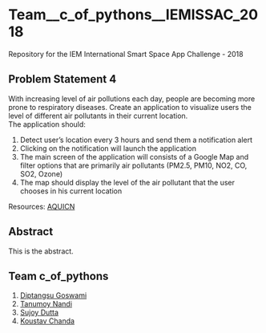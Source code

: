 # Team__c_of_pythons__IEMISSAC_2018
Repository for the IEM International Smart Space App Challenge - 2018

## Problem Statement 4
With increasing level of air pollutions each day, people are becoming more prone to respiratory diseases. Create an application to visualize users the level of different air pollutants in their current location.  
The application should:  
1) Detect user’s location every 3 hours and send them a notification alert  
2) Clicking on the notification will launch the application  
3) The main screen of the application will consists of a Google Map and filter options that are primarily air pollutants (PM2.5, PM10, NO2, CO, SO2, Ozone)  
4) The map should display the level of the air pollutant that the user chooses in his current location  

Resources: [AQUICN](https://aqicn.org/api/)

## Abstract
This is the abstract.

## Team c_of_pythons
1. [Diptangsu Goswami](https://github.com/diptangsu)
2. [Tanumoy Nandi](https://github.com/tmoynandy)
3. [Sujoy Dutta](https://github.com/Sujoydatta26)
4. [Koustav Chanda](https://github.com/KoustavCode)
